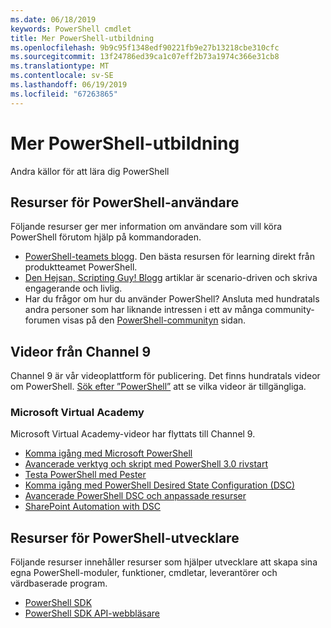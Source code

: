 ```yaml
---
ms.date: 06/18/2019
keywords: PowerShell cmdlet
title: Mer PowerShell-utbildning
ms.openlocfilehash: 9b9c95f1348edf90221fb9e27b13218cbe310cfc
ms.sourcegitcommit: 13f24786ed39ca1c07eff2b73a1974c366e31cb8
ms.translationtype: MT
ms.contentlocale: sv-SE
ms.lasthandoff: 06/19/2019
ms.locfileid: "67263865"
---
```

# <a name="more-powershell-learning"></a>Mer PowerShell-utbildning

Andra källor för att lära dig PowerShell

## <a name="resources-for-powershell-users"></a>Resurser för PowerShell-användare

Följande resurser ger mer information om användare som vill köra PowerShell förutom hjälp på kommandoraden.

- [PowerShell-teamets blogg](https://devblogs.microsoft.com/powershell/). Den bästa resursen för learning direkt från produktteamet PowerShell.
- [Den Hejsan, Scripting Guy! Blogg](https://devblogs.microsoft.com/scripting/) artiklar är scenario-driven och skriva engagerande och livlig.
- Har du frågor om hur du använder PowerShell? Ansluta med hundratals andra personer som har liknande intressen i ett av många community-forumen visas på den [PowerShell-communityn](/powershell/#pivot=main&panel=community) sidan.

## <a name="channel-9-videos"></a>Videor från Channel 9

Channel 9 är vår videoplattform för publicering. Det finns hundratals videor om PowerShell. [Sök efter ”PowerShell”](https://channel9.msdn.com/Search?term=PowerShell&sortBy=top-rated) att se vilka videor är tillgängliga.

### <a name="microsoft-virtual-academy"></a>Microsoft Virtual Academy

Microsoft Virtual Academy-videor har flyttats till Channel 9.

- [Komma igång med Microsoft PowerShell](https://channel9.msdn.com/Series/Getting-Started-with-Microsoft-PowerShell)
- [Avancerade verktyg och skript med PowerShell 3.0 rivstart](https://channel9.msdn.com/Series/Advanced-Tools-and-Scripting-with-PowerShell-3.0-Jump-Start)
- [Testa PowerShell med Pester](https://channel9.msdn.com/Series/Testing-PowerShell-with-Pester)
- [Komma igång med PowerShell Desired State Configuration (DSC)](https://channel9.msdn.com/Series/Getting-Started-with-PowerShell-DSC)
- [Avancerade PowerShell DSC och anpassade resurser](https://channel9.msdn.com/Series/Advanced-PowerShell-DSC-and-Custom-Resources)
- [SharePoint Automation with DSC](https://channel9.msdn.com/Series/SharePoint-Automation-with-DSC)

## <a name="resources-for-powershell-developers"></a>Resurser för PowerShell-utvecklare

Följande resurser innehåller resurser som hjälper utvecklare att skapa sina egna PowerShell-moduler, funktioner, cmdletar, leverantörer och värdbaserade program.

- [PowerShell SDK](/powershell/developer/windows-powershell)
- [PowerShell SDK API-webbläsare](/dotnet/api/system.management.automation)
